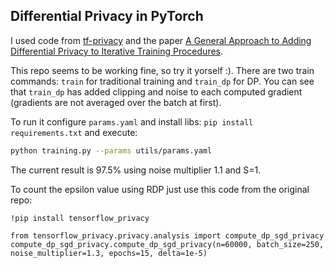 ## Differential Privacy in PyTorch

I used code from [tf-privacy](https://github.com/tensorflow/privacy) and the paper
[A General Approach to Adding Differential Privacy to Iterative Training Procedures](https://arxiv.org/abs/1812.06210).

This repo seems to be working fine, so try it yorself :). There are two train commands: `train` for traditional training and `train_dp` for DP. You can see that `train_dp` has added clipping and noise to each computed gradient (gradients are not averaged over the batch at first).

To run it configure `params.yaml` and install libs: `pip install requirements.txt` and execute:

```bash
python training.py --params utils/params.yaml
``` 

The current result is 97.5% using noise multiplier 1.1 and S=1.

To count the epsilon value using RDP just use this code from the original repo:

```
!pip install tensorflow_privacy

from tensorflow_privacy.privacy.analysis import compute_dp_sgd_privacy
compute_dp_sgd_privacy.compute_dp_sgd_privacy(n=60000, batch_size=250, noise_multiplier=1.3, epochs=15, delta=1e-5)
```

